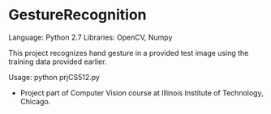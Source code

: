 # GestureRecognition

Language: Python 2.7
Libraries: OpenCV, Numpy

This project recognizes hand gesture in a provided test image using the training data provided earlier.

Usage: python prjCS512.py <path to test images>

* Project part of Computer Vision course at Illinois Institute of Technology, Chicago.
